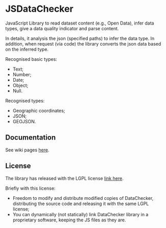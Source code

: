 # JSDataChecker
JavaScript Library to read dataset content (e.g., Open Data), infer data types, give a data quality indicator and parse content.

In details, it analysis the json (specified paths) to infer the data type. In addition, when request (via code) the library converts the json data based on the inferred type.

Recognised basic types:
 - Text;
 - Number;
 - Date;
 - Object;
 - Null.

Recognised types:
 - Geographic coordinates;
 - JSON;
 - GEOJSON.

## Documentation

See wiki pages [here](https://github.com/donpir/JSDataChecker/wiki).

## License 

The library has released with the LGPL license [link here](http://www.gnu.org/licenses/lgpl.html).

Briefly with this license:
 
 - Freedom to modify and distribute modified copies of DataChecker, distributing the source code and releasing it with the same LGPL license;
 - You can dynamically (not statically) link DataChecker library in a proprietary software, keeping the JS files as they are.
  
 
 
